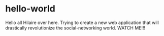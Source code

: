 # hello-world

Hello all
Hilaire over here.
Trying to create a new web application that will drastically revolutionize the social-networking world.
WATCH ME!!!
